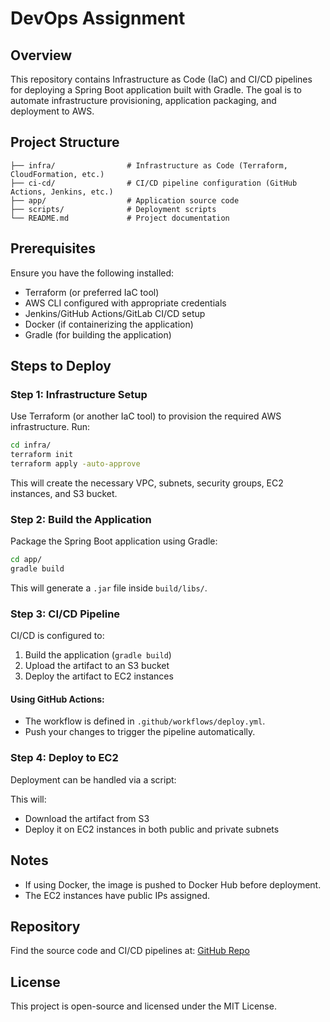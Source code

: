 # DevOps Assignment

## Overview
This repository contains Infrastructure as Code (IaC) and CI/CD pipelines for deploying a Spring Boot application built with Gradle. The goal is to automate infrastructure provisioning, application packaging, and deployment to AWS.

## Project Structure
```
├── infra/                # Infrastructure as Code (Terraform, CloudFormation, etc.)
├── ci-cd/                # CI/CD pipeline configuration (GitHub Actions, Jenkins, etc.)
├── app/                  # Application source code
├── scripts/              # Deployment scripts
└── README.md             # Project documentation
```

## Prerequisites
Ensure you have the following installed:
- Terraform (or preferred IaC tool)
- AWS CLI configured with appropriate credentials
- Jenkins/GitHub Actions/GitLab CI/CD setup
- Docker (if containerizing the application)
- Gradle (for building the application)

## Steps to Deploy

### Step 1: Infrastructure Setup
Use Terraform (or another IaC tool) to provision the required AWS infrastructure. Run:
```sh
cd infra/
terraform init
terraform apply -auto-approve
```
This will create the necessary VPC, subnets, security groups, EC2 instances, and S3 bucket.

### Step 2: Build the Application
Package the Spring Boot application using Gradle:
```sh
cd app/
gradle build
```
This will generate a `.jar` file inside `build/libs/`.

### Step 3: CI/CD Pipeline
CI/CD is configured to:
1. Build the application (`gradle build`)
2. Upload the artifact to an S3 bucket
3. Deploy the artifact to EC2 instances

#### Using GitHub Actions:
- The workflow is defined in `.github/workflows/deploy.yml`.
- Push your changes to trigger the pipeline automatically.



### Step 4: Deploy to EC2
Deployment can be handled via a script:

This will:
- Download the artifact from S3
- Deploy it on EC2 instances in both public and private subnets

## Notes
- If using Docker, the image is pushed to Docker Hub before deployment.
- The EC2 instances have public IPs assigned.

## Repository
Find the source code and CI/CD pipelines at:
[GitHub Repo](https://github.com/hvk2123/chintoo)

## License
This project is open-source and licensed under the MIT License.

